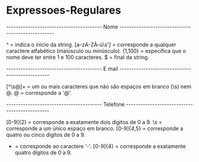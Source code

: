 # Expressoes-Regulares


---------------------------------------- Nome --------------------------------------------------

^ = indica o início da string.
[a-zA-ZÀ-ú\s'] = corresponde a qualquer caractere alfabético (maiúsculo ou minúsculo).
{1,100} = especifica que o nome deve ter entre 1 e 100 caracteres.
$ = final da string.

---------------------------------------- E mail ------------------------------------------------

[^\s@]+ = um ou mais caracteres que não são espaços em branco (\s) nem @.
@ = corresponde a '@'.

---------------------------------------- Telefone ----------------------------------------------

[0-9]{2} = corresponde a exatamente dois dígitos de 0 a 9.
\s = corresponde a um único espaço em branco.
[0-9]{4,5} = corresponde a quatro ou cinco dígitos de 0 a 9.
-  = corresponde ao caractere '-'.
[0-9]{4} = corresponde a exatamente quatro dígitos de 0 a 9.

